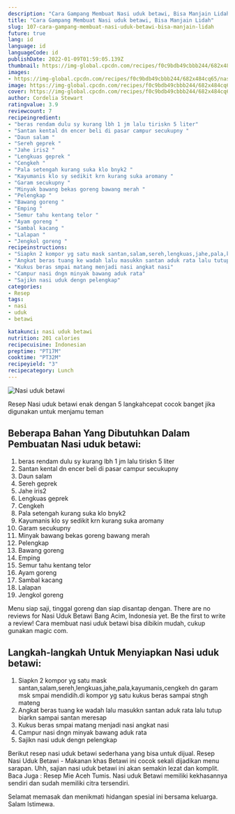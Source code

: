 ```yaml
---
description: "Cara Gampang Membuat Nasi uduk betawi, Bisa Manjain Lidah"
title: "Cara Gampang Membuat Nasi uduk betawi, Bisa Manjain Lidah"
slug: 107-cara-gampang-membuat-nasi-uduk-betawi-bisa-manjain-lidah
future: true
lang: id
language: id
languageCode: id
publishDate: 2022-01-09T01:59:05.139Z 
thumbnail: https://img-global.cpcdn.com/recipes/f0c9bdb49cbbb244/682x484cq65/nasi-uduk-betawi-foto-resep-utama.png
images:
- https://img-global.cpcdn.com/recipes/f0c9bdb49cbbb244/682x484cq65/nasi-uduk-betawi-foto-resep-utama.png
image: https://img-global.cpcdn.com/recipes/f0c9bdb49cbbb244/682x484cq65/nasi-uduk-betawi-foto-resep-utama.png
cover: https://img-global.cpcdn.com/recipes/f0c9bdb49cbbb244/682x484cq65/nasi-uduk-betawi-foto-resep-utama.png
author: Cordelia Stewart
ratingvalue: 3.9
reviewcount: 7
recipeingredient:
- "beras rendam dulu sy kurang lbh 1 jm lalu tiriskn 5 liter"
- "Santan kental dn encer beli di pasar campur secukupny "
- "Daun salam "
- "Sereh geprek "
- "Jahe iris2 "
- "Lengkuas geprek "
- "Cengkeh "
- "Pala setengah kurang suka klo bnyk2 "
- "Kayumanis klo sy sedikit krn kurang suka aromany "
- "Garam secukupny "
- "Minyak bawang bekas goreng bawang merah "
- "Pelengkap "
- "Bawang goreng "
- "Emping "
- "Semur tahu kentang telor "
- "Ayam goreng "
- "Sambal kacang "
- "Lalapan "
- "Jengkol goreng "
recipeinstructions:
- "Siapkn 2 kompor yg satu mask santan,salam,sereh,lengkuas,jahe,pala,kayumanis,cengkeh dn garam msk smpai mendidih.di kompor yg satu kukus beras sampai stngh mateng"
- "Angkat beras tuang ke wadah lalu masukkn santan aduk rata lalu tutup biarkn sampai santan meresap"
- "Kukus beras smpai matang menjadi nasi angkat nasi"
- "Campur nasi dngn minyak bawang aduk rata"
- "Sajikn nasi uduk dengn pelengkap"
categories:
- Resep
tags:
- nasi
- uduk
- betawi

katakunci: nasi uduk betawi 
nutrition: 201 calories
recipecuisine: Indonesian
preptime: "PT17M"
cooktime: "PT32M"
recipeyield: "3"
recipecategory: Lunch
---
```



![Nasi uduk betawi](https://img-global.cpcdn.com/recipes/f0c9bdb49cbbb244/682x484cq65/nasi-uduk-betawi-foto-resep-utama.png)

Resep Nasi uduk betawi  enak dengan 5 langkahcepat cocok banget jika digunakan untuk menjamu teman

<!--inarticleads1-->

## Beberapa Bahan Yang Dibutuhkan Dalam Pembuatan Nasi uduk betawi:

1. beras rendam dulu sy kurang lbh 1 jm lalu tiriskn 5 liter
1. Santan kental dn encer beli di pasar campur secukupny 
1. Daun salam 
1. Sereh geprek 
1. Jahe iris2 
1. Lengkuas geprek 
1. Cengkeh 
1. Pala setengah kurang suka klo bnyk2 
1. Kayumanis klo sy sedikit krn kurang suka aromany 
1. Garam secukupny 
1. Minyak bawang bekas goreng bawang merah 
1. Pelengkap 
1. Bawang goreng 
1. Emping 
1. Semur tahu kentang telor 
1. Ayam goreng 
1. Sambal kacang 
1. Lalapan 
1. Jengkol goreng 

Menu siap saji, tinggal goreng dan siap disantap dengan. There are no reviews for Nasi Uduk Betawi Bang Acim, Indonesia yet. Be the first to write a review! Cara membuat nasi uduk betawi bisa dibikin mudah, cukup gunakan magic com. 

<!--inarticleads2-->

## Langkah-langkah Untuk Menyiapkan Nasi uduk betawi:

1. Siapkn 2 kompor yg satu mask santan,salam,sereh,lengkuas,jahe,pala,kayumanis,cengkeh dn garam msk smpai mendidih.di kompor yg satu kukus beras sampai stngh mateng
1. Angkat beras tuang ke wadah lalu masukkn santan aduk rata lalu tutup biarkn sampai santan meresap
1. Kukus beras smpai matang menjadi nasi angkat nasi
1. Campur nasi dngn minyak bawang aduk rata
1. Sajikn nasi uduk dengn pelengkap


Berikut resep nasi uduk betawi sederhana yang bisa untuk dijual. Resep Nasi Uduk Betawi - Makanan khas Betawi ini cocok sekali dijadikan menu sarapan. Uhh, sajian nasi uduk betawi ini akan semakin lezat dan komplit. Baca Juga : Resep Mie Aceh Tumis. Nasi uduk Betawi memiliki kekhasannya sendiri dan sudah memiliki citra tersendiri. 

Selamat memasak dan menikmati hidangan spesial ini bersama keluarga. Salam Istimewa.
